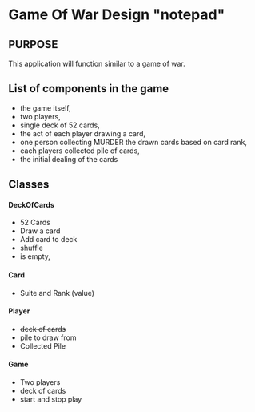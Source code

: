 # Game Of War Design "notepad"

## PURPOSE
This application will function similar to a game of war.


## List of components in the game
* the game itself,
* two players, 
* single deck of 52 cards,
* the act of each player drawing a card,
* one person collecting MURDER the drawn cards based on card rank,
* each players collected pile of cards,
* the initial dealing of the cards




## Classes

#### DeckOfCards
* 52 Cards
* Draw a card
* Add card to deck
* shuffle
* is empty,

#### Card
* Suite and Rank (value)

#### Player
* ~~deck of cards~~
* pile to draw from
* Collected Pile

#### Game
* Two players
* deck of cards
* start and stop play

